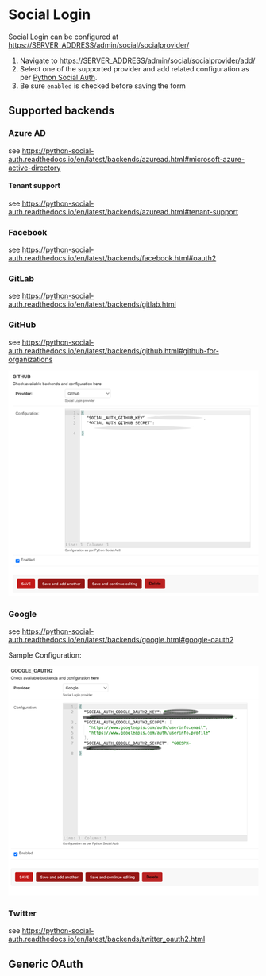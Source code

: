 # Social Login

Social Login can be configured at <https://SERVER_ADDRESS/admin/social/socialprovider/>

1. Navigate to <https://SERVER_ADDRESS/admin/social/socialprovider/add/>
2. Select one of the supported provider and add related configuration as
   per [Python Social Auth](https://python-social-auth.readthedocs.io/).
3. Be sure `enabled` is checked before saving the form

## Supported backends

### Azure AD

see <https://python-social-auth.readthedocs.io/en/latest/backends/azuread.html#microsoft-azure-active-directory>

#### Tenant support

see <https://python-social-auth.readthedocs.io/en/latest/backends/azuread.html#tenant-support>


### Facebook

see <https://python-social-auth.readthedocs.io/en/latest/backends/facebook.html#oauth2>


### GitLab

see <https://python-social-auth.readthedocs.io/en/latest/backends/gitlab.html>

### GitHub

see <https://python-social-auth.readthedocs.io/en/latest/backends/github.html#github-for-organizations>

![Image title](../_screenshots/sso_github.png)

### Google

see <https://python-social-auth.readthedocs.io/en/latest/backends/google.html#google-oauth2>

Sample Configuration:

![Image title](../_screenshots/sso_google.png)


### Twitter

see <https://python-social-auth.readthedocs.io/en/latest/backends/twitter_oauth2.html>




## Generic OAuth
